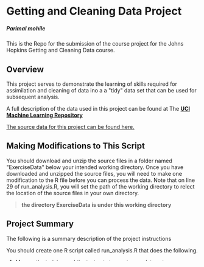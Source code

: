 # Getting and Cleaning Data Project

##### Parimal mohile

This is the Repo for the submission of the course project for the Johns Hopkins Getting and Cleaning Data course.

## Overview

This project serves to demonstrate the learning of skills required for assimilation and cleaning of data ino a a "tidy" data set that can be used for subsequent analysis. 

A full description of the data used in this project can be found at The [**UCI Machine Learning Repository**](http://archive.ics.uci.edu/ml/datasets/Human+Activity+Recognition+Using+Smartphones)

[The source data for this project can be found here.](https://d396qusza40orc.cloudfront.net/getdata%2Fprojectfiles%2FUCI%20HAR%20Dataset.zip)

## Making Modifications to This Script

You should download and unzip the source files in a folder named "ExerciseData" below your intended working directory.
Once you have downloaded and unzipped the source files,
you will need to make one modification to the R file before you can process the data. Note that on line 29 of run_analysis.R, 
you will set the path of the working directory to relect the location of the source files in your own directory.

>**the directory ExerciseData is under this working directory**

## Project Summary

The following is a summary description of the project instructions

You should create one R script called run_analysis.R that does the following.
1. Merges the training and the test sets to create one data set. 
2. Extracts only the measurements on the mean and standard deviation for each measurement. 
3. Uses descriptive activity names to name the activities in the data set 
4. Appropriately labels the data set with descriptive activity names. 
5. Creates a second, independent tidy data set with the average of each variable for each activity and each subject.

## Additional Information

You can find additional information about the variables, data and transformations in the CodeBook.MD file.
Detailed instructions for this exercise are in Instructions.txt file
